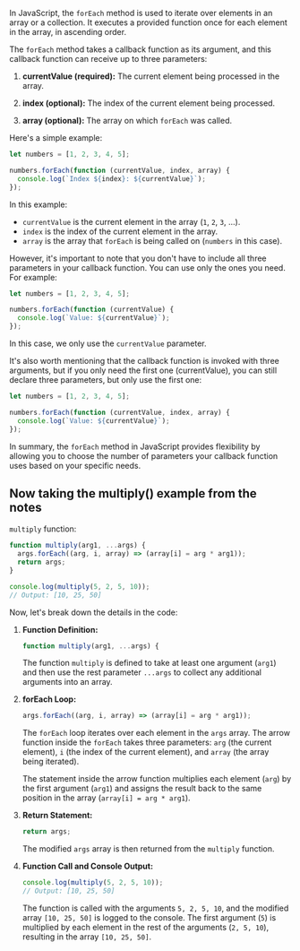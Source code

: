 In JavaScript, the `forEach` method is used to iterate over elements in an array or a collection. It executes a provided function once for each element in the array, in ascending order.

The `forEach` method takes a callback function as its argument, and this callback function can receive up to three parameters:

1. **currentValue (required):** The current element being processed in the array.

2. **index (optional):** The index of the current element being processed.

3. **array (optional):** The array on which `forEach` was called.

Here's a simple example:

```javascript
let numbers = [1, 2, 3, 4, 5];

numbers.forEach(function (currentValue, index, array) {
  console.log(`Index ${index}: ${currentValue}`);
});
```

In this example:

- `currentValue` is the current element in the array (`1`, `2`, `3`, ...).
- `index` is the index of the current element in the array.
- `array` is the array that `forEach` is being called on (`numbers` in this case).

However, it's important to note that you don't have to include all three parameters in your callback function. You can use only the ones you need. For example:

```javascript
let numbers = [1, 2, 3, 4, 5];

numbers.forEach(function (currentValue) {
  console.log(`Value: ${currentValue}`);
});
```

In this case, we only use the `currentValue` parameter.

It's also worth mentioning that the callback function is invoked with three arguments, but if you only need the first one (currentValue), you can still declare three parameters, but only use the first one:

```javascript
let numbers = [1, 2, 3, 4, 5];

numbers.forEach(function (currentValue, index, array) {
  console.log(`Value: ${currentValue}`);
});
```

In summary, the `forEach` method in JavaScript provides flexibility by allowing you to choose the number of parameters your callback function uses based on your specific needs.

## Now taking the multiply() example from the notes ##

 `multiply` function:

```javascript
function multiply(arg1, ...args) {
  args.forEach((arg, i, array) => (array[i] = arg * arg1));
  return args;
}

console.log(multiply(5, 2, 5, 10));
// Output: [10, 25, 50]
```

Now, let's break down the details in the code:

1. **Function Definition:**
   ```javascript
   function multiply(arg1, ...args) {
   ```
   The function `multiply` is defined to take at least one argument (`arg1`) and then use the rest parameter `...args` to collect any additional arguments into an array.

2. **forEach Loop:**
   ```javascript
   args.forEach((arg, i, array) => (array[i] = arg * arg1));
   ```
   The `forEach` loop iterates over each element in the `args` array. The arrow function inside the `forEach` takes three parameters: `arg` (the current element), `i` (the index of the current element), and `array` (the array being iterated).

   The statement inside the arrow function multiplies each element (`arg`) by the first argument (`arg1`) and assigns the result back to the same position in the array (`array[i] = arg * arg1`).

3. **Return Statement:**
   ```javascript
   return args;
   ```
   The modified `args` array is then returned from the `multiply` function.

4. **Function Call and Console Output:**
   ```javascript
   console.log(multiply(5, 2, 5, 10));
   // Output: [10, 25, 50]
   ```
   The function is called with the arguments `5, 2, 5, 10`, and the modified array `[10, 25, 50]` is logged to the console. The first argument (`5`) is multiplied by each element in the rest of the arguments (`2, 5, 10`), resulting in the array `[10, 25, 50]`.
   